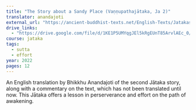 ```yaml
---
title: "The Story about a Sandy Place (Vaṇṇupathajātaka, Ja 2)"
translator: anandajoti
external_url: "https://ancient-buddhist-texts.net/English-Texts/Jatakas/002-A-Sandy-Place.pdf"
drive_links:
  - "https://drive.google.com/file/d/1KE1P5UMYqgJEl5kRgEUnT85ArvlAEc_0/view?usp=drive_link"
course: jataka
tags:
  - sutta
  - effort
year: 2022
pages: 12
---
```


An English translation by Bhikkhu Anandajoti of the second Jātaka story, along with a commentary on the text, which has not been translated until now. This Jātaka offers a lesson in perserverance and effort on the path of awakening.
